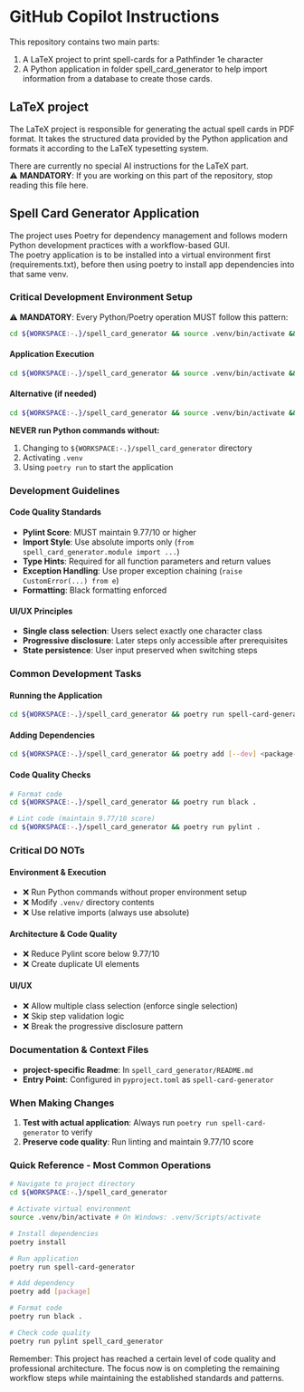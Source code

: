 # GitHub Copilot Instructions

This repository contains two main parts:
1. A LaTeX project to print spell-cards for a Pathfinder 1e character
2. A Python application in folder spell_card_generator to help
   import information from a database to create those cards.

## LaTeX project

The LaTeX project is responsible for generating the actual spell cards in PDF format.
It takes the structured data provided by the Python application
and formats it according to the LaTeX typesetting system.

There are currently no special AI instructions for the LaTeX part.  
⚠️ **MANDATORY**: If you are working on this part of the repository, stop reading this file here.

## Spell Card Generator Application

The project uses Poetry for dependency management and follows
modern Python development practices with a workflow-based GUI.  
The poetry application is to be installed into a virtual environment first (requirements.txt),
before then using poetry to install app dependencies into that same venv.

### Critical Development Environment Setup

⚠️ **MANDATORY**: Every Python/Poetry operation MUST follow this pattern:

```bash
cd ${WORKSPACE:-.}/spell_card_generator && source .venv/bin/activate && poetry run [command]
```

#### Application Execution
```bash
cd ${WORKSPACE:-.}/spell_card_generator && source .venv/bin/activate && poetry run spell-card-generator
```

#### Alternative (if needed)
```bash
cd ${WORKSPACE:-.}/spell_card_generator && source .venv/bin/activate && [command]
```

**NEVER run Python commands without:**
1. Changing to `${WORKSPACE:-.}/spell_card_generator` directory
2. Activating `.venv`
3. Using `poetry run` to start the application

### Development Guidelines

#### Code Quality Standards
- **Pylint Score**: MUST maintain 9.77/10 or higher
- **Import Style**: Use absolute imports only (`from spell_card_generator.module import ...`)
- **Type Hints**: Required for all function parameters and return values
- **Exception Handling**: Use proper exception chaining (`raise CustomError(...) from e`)
- **Formatting**: Black formatting enforced

#### UI/UX Principles
- **Single class selection**: Users select exactly one character class
- **Progressive disclosure**: Later steps only accessible after prerequisites
- **State persistence**: User input preserved when switching steps

### Common Development Tasks

#### Running the Application
```bash
cd ${WORKSPACE:-.}/spell_card_generator && poetry run spell-card-generator
```

#### Adding Dependencies
```bash
cd ${WORKSPACE:-.}/spell_card_generator && poetry add [--dev] <package-name>
```

#### Code Quality Checks
```bash
# Format code
cd ${WORKSPACE:-.}/spell_card_generator && poetry run black .

# Lint code (maintain 9.77/10 score)
cd ${WORKSPACE:-.}/spell_card_generator && poetry run pylint .
```

### Critical DO NOTs

#### Environment & Execution
- ❌ Run Python commands without proper environment setup
- ❌ Modify `.venv/` directory contents
- ❌ Use relative imports (always use absolute)

#### Architecture & Code Quality
- ❌ Reduce Pylint score below 9.77/10
- ❌ Create duplicate UI elements

#### UI/UX
- ❌ Allow multiple class selection (enforce single selection)
- ❌ Skip step validation logic
- ❌ Break the progressive disclosure pattern

### Documentation & Context Files
- **project-specific Readme**: In `spell_card_generator/README.md`
- **Entry Point**: Configured in `pyproject.toml` as `spell-card-generator`

### When Making Changes

1. **Test with actual application**: Always run `poetry run spell-card-generator` to verify
4. **Preserve code quality**: Run linting and maintain 9.77/10 score

### Quick Reference - Most Common Operations

```bash
# Navigate to project directory
cd ${WORKSPACE:-.}/spell_card_generator

# Activate virtual environment
source .venv/bin/activate # On Windows: .venv/Scripts/activate

# Install dependencies
poetry install

# Run application
poetry run spell-card-generator

# Add dependency
poetry add [package]

# Format code
poetry run black .

# Check code quality
poetry run pylint spell_card_generator
```

Remember: This project has reached a certain level of code quality and professional architecture.
The focus now is on completing the remaining workflow steps while maintaining the established standards and patterns.
